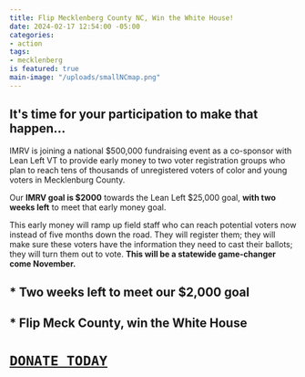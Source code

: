 ```yaml
---
title: Flip Mecklenberg County NC, Win the White House!
date: 2024-02-17 12:54:00 -05:00
categories:
- action
tags:
- mecklenberg
is featured: true
main-image: "/uploads/smallNCmap.png"
---
```


## It's time for your participation to make that happen...

IMRV is joining a national $500,000 fundraising event as a co-sponsor with Lean Left VT to provide early money to two voter registration groups who plan to reach tens of thousands of unregistered voters of color and young voters in Mecklenburg County.
 
Our **IMRV goal is $2000** towards the Lean Left $25,000 goal, **with two weeks left** to meet that early money goal.

This early money will ramp up field staff who can reach potential voters now instead of five months down the road. They will register them; they will make sure these voters have the information they need to cast their ballots; they will turn them out to vote. **This will be a statewide game-changer come November.**

## * Two weeks left to meet our $2,000 goal

## * Flip Meck County, win the White House

# [`DONATE TODAY`](https://secure.actblue.com/donate/nc-voter-reg?refcode=imrv) 